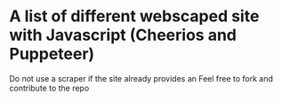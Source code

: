 # A list of different webscaped site with Javascript (Cheerios and Puppeteer)
Do not use a scraper if the site already provides an Feel free to fork and contribute to the repo
